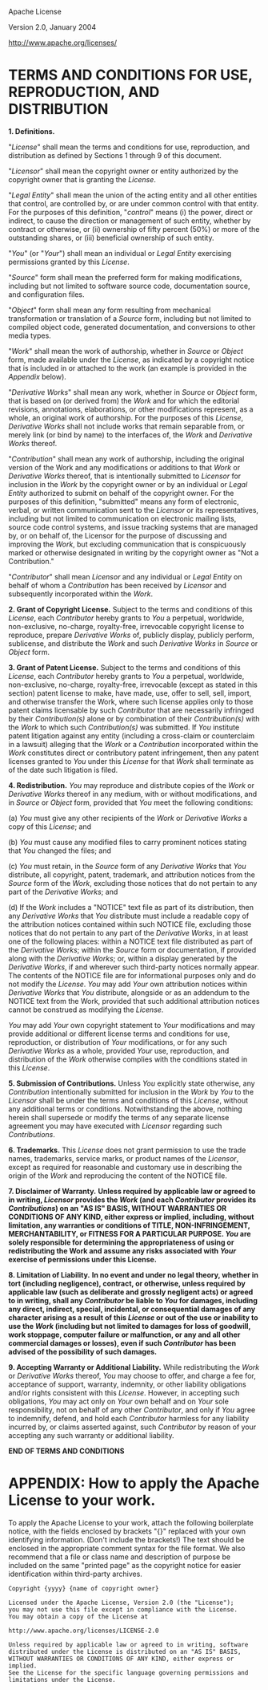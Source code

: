 Apache License

Version 2.0, January 2004

http://www.apache.org/licenses/

# TERMS AND CONDITIONS FOR USE, REPRODUCTION, AND DISTRIBUTION

**1. Definitions.**

"*License*" shall mean the terms and conditions for use, reproduction,
and distribution as defined by Sections 1 through 9 of this document.

"*Licensor*" shall mean the copyright owner or entity authorized by
the copyright owner that is granting the *License*.

"*Legal Entity*" shall mean the union of the acting entity and all
other entities that control, are controlled by, or are under common
control with that entity. For the purposes of this definition,
"*control*" means (i) the power, direct or indirect, to cause the
direction or management of such entity, whether by contract or
otherwise, or (ii) ownership of fifty percent (50%) or more of the
outstanding shares, or (iii) beneficial ownership of such entity.

"*You*" (or "*Your*") shall mean an individual or *Legal Entity*
exercising permissions granted by this *License*.

"*Source*" form shall mean the preferred form for making modifications,
including but not limited to software source code, documentation
source, and configuration files.

"*Object*" form shall mean any form resulting from mechanical
transformation or translation of a *Source* form, including but
not limited to compiled object code, generated documentation,
and conversions to other media types.

"*Work*" shall mean the work of authorship, whether in *Source* or
*Object* form, made available under the *License*, as indicated by a
copyright notice that is included in or attached to the work
(an example is provided in the *Appendix* below).

"*Derivative Works*" shall mean any work, whether in *Source* or *Object*
form, that is based on (or derived from) the *Work* and for which the
editorial revisions, annotations, elaborations, or other modifications
represent, as a whole, an original work of authorship. For the purposes
of this *License*, *Derivative Works* shall not include works that remain
separable from, or merely link (or bind by name) to the interfaces of,
the *Work* and *Derivative Works* thereof.

"*Contribution*" shall mean any work of authorship, including
the original version of the Work and any modifications or additions
to that *Work* or *Derivative Works* thereof, that is intentionally
submitted to *Licensor* for inclusion in the *Work* by the copyright owner
or by an individual or *Legal Entity* authorized to submit on behalf of
the copyright owner. For the purposes of this definition, "submitted"
means any form of electronic, verbal, or written communication sent
to the *Licensor* or its representatives, including but not limited to
communication on electronic mailing lists, source code control systems,
and issue tracking systems that are managed by, or on behalf of, the
Licensor for the purpose of discussing and improving the *Work*, but
excluding communication that is conspicuously marked or otherwise
designated in writing by the copyright owner as "Not a Contribution."

"*Contributor*" shall mean *Licensor* and any individual or *Legal Entity*
on behalf of whom a *Contribution* has been received by *Licensor* and
subsequently incorporated within the *Work*.

**2. Grant of Copyright License.** Subject to the terms and conditions of
this *License*, each *Contributor* hereby grants to *You* a perpetual,
worldwide, non-exclusive, no-charge, royalty-free, irrevocable
copyright license to reproduce, prepare *Derivative Works* of,
publicly display, publicly perform, sublicense, and distribute the
*Work* and such *Derivative Works* in *Source* or *Object* form.

**3. Grant of Patent License.** Subject to the terms and conditions of
this *License*, each *Contributor* hereby grants to *You* a perpetual,
worldwide, non-exclusive, no-charge, royalty-free, irrevocable
(except as stated in this section) patent license to make, have made,
use, offer to sell, sell, import, and otherwise transfer the Work,
where such license applies only to those patent claims licensable
by such *Contributor* that are necessarily infringed by their
*Contribution(s)* alone or by combination of their *Contribution(s)*
with the *Work* to which such *Contribution(s)* was submitted. If *You*
institute patent litigation against any entity (including a
cross-claim or counterclaim in a lawsuit) alleging that the *Work*
or a *Contribution* incorporated within the *Work* constitutes direct
or contributory patent infringement, then any patent licenses
granted to *You* under this *License* for that *Work* shall terminate
as of the date such litigation is filed.

**4. Redistribution.** *You* may reproduce and distribute copies of the
*Work* or *Derivative Works* thereof in any medium, with or without
modifications, and in *Source* or *Object* form, provided that *You*
meet the following conditions:

(a) *You* must give any other recipients of the *Work* or
*Derivative Works* a copy of this *License*; and

(b) *You* must cause any modified files to carry prominent notices
stating that *You* changed the files; and

(c) *You* must retain, in the *Source* form of any *Derivative Works*
that *You* distribute, all copyright, patent, trademark, and
attribution notices from the *Source* form of the *Work*,
excluding those notices that do not pertain to any part of
the *Derivative Works*; and

(d) If the *Work* includes a "NOTICE" text file as part of its
distribution, then any *Derivative Works* that *You* distribute must
include a readable copy of the attribution notices contained
within such NOTICE file, excluding those notices that do not
pertain to any part of the *Derivative Works*, in at least one
of the following places: within a NOTICE text file distributed
as part of the *Derivative Works*; within the *Source* form or
documentation, if provided along with the *Derivative Works*; or,
within a display generated by the *Derivative Works*, if and
wherever such third-party notices normally appear. The contents
of the NOTICE file are for informational purposes only and
do not modify the *License*. *You* may add *Your* own attribution
notices within *Derivative Works* that *You* distribute, alongside
or as an addendum to the NOTICE text from the Work, provided
that such additional attribution notices cannot be construed
as modifying the *License*.

*You* may add *Your* own copyright statement to *Your* modifications and
may provide additional or different license terms and conditions
for use, reproduction, or distribution of *Your* modifications, or
for any such *Derivative Works* as a whole, provided *Your* use,
reproduction, and distribution of the *Work* otherwise complies with
the conditions stated in this *License*.

**5. Submission of Contributions.** Unless *You* explicitly state otherwise,
any *Contribution* intentionally submitted for inclusion in the *Work*
by *You* to the *Licensor* shall be under the terms and conditions of
this *License*, without any additional terms or conditions.
Notwithstanding the above, nothing herein shall supersede or modify
the terms of any separate license agreement you may have executed
with *Licensor* regarding such *Contributions*.

**6. Trademarks.** This *License* does not grant permission to use the trade
names, trademarks, service marks, or product names of the *Licensor*,
except as required for reasonable and customary use in describing the
origin of the *Work* and reproducing the content of the NOTICE file.

**7. Disclaimer of Warranty.** **Unless required by applicable law or
agreed to in writing, *Licensor* provides the *Work* (and each
*Contributor* provides its *Contributions*) on an "AS IS" BASIS,
WITHOUT WARRANTIES OR CONDITIONS OF ANY KIND, either express or
implied, including, without limitation, any warranties or conditions
of TITLE, NON-INFRINGEMENT, MERCHANTABILITY, or FITNESS FOR A
PARTICULAR PURPOSE. *You* are solely responsible for determining the
appropriateness of using or redistributing the Work and assume any
risks associated with *Your* exercise of permissions under this License.**

**8. Limitation of Liability.** **In no event and under no legal theory,
whether in tort (including negligence), contract, or otherwise,
unless required by applicable law (such as deliberate and grossly
negligent acts) or agreed to in writing, shall any *Contributor* be
liable to *You* for damages, including any direct, indirect, special,
incidental, or consequential damages of any character arising as a
result of this *License* or out of the use or inability to use the
*Work* (including but not limited to damages for loss of goodwill,
work stoppage, computer failure or malfunction, or any and all
other commercial damages or losses), even if such *Contributor*
has been advised of the possibility of such damages.**

**9. Accepting Warranty or Additional Liability.** While redistributing
the *Work* or *Derivative Works* thereof, *You* may choose to offer,
and charge a fee for, acceptance of support, warranty, indemnity,
or other liability obligations and/or rights consistent with this
*License*. However, in accepting such obligations, *You* may act only
on *Your* own behalf and on *Your* sole responsibility, not on behalf
of any other *Contributor*, and only if *You* agree to indemnify,
defend, and hold each *Contributor* harmless for any liability
incurred by, or claims asserted against, such *Contributor* by reason
of your accepting any such warranty or additional liability.

**END OF TERMS AND CONDITIONS**

# APPENDIX: How to apply the Apache License to your work.

To apply the Apache License to your work, attach the following
boilerplate notice, with the fields enclosed by brackets "{}"
replaced with your own identifying information. (Don't include
the brackets!)  The text should be enclosed in the appropriate
comment syntax for the file format. We also recommend that a
file or class name and description of purpose be included on the
same "printed page" as the copyright notice for easier
identification within third-party archives.

```
Copyright {yyyy} {name of copyright owner}

Licensed under the Apache License, Version 2.0 (the "License");
you may not use this file except in compliance with the License.
You may obtain a copy of the License at

http://www.apache.org/licenses/LICENSE-2.0

Unless required by applicable law or agreed to in writing, software
distributed under the License is distributed on an "AS IS" BASIS,
WITHOUT WARRANTIES OR CONDITIONS OF ANY KIND, either express or implied.
See the License for the specific language governing permissions and
limitations under the License.
```
